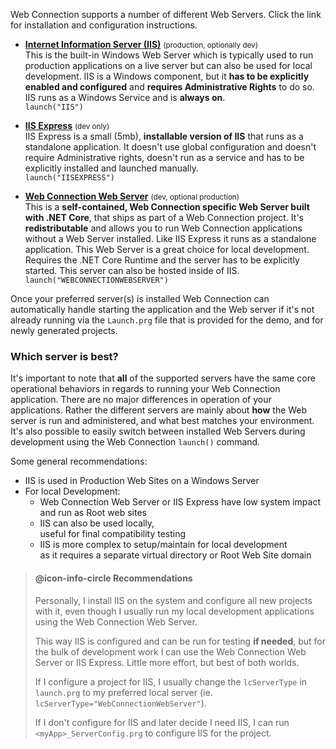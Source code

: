 ﻿Web Connection supports a number of different Web Servers. Click the link for installation and configuration instructions.

* **[Internet Information Server (IIS)](VFPS://Topic/_22F0XKBMQ)** <small>(production, optionally dev)</small>   
This is the built-in Windows Web Server which is typically used to run production applications on a live server but can also be used for local development. IIS is a Windows component, but it **has to be explicitly enabled and configured** and **requires Administrative Rights** to do so. IIS runs as a Windows Service and is **always on**.  
`launch("IIS")`

* **[IIS Express](VFPS://Topic/_3NJ01RJ5N)** <small>(dev only)</small>  
IIS Express is a small (5mb), **installable version of IIS** that runs as a standalone application. It doesn't use global configuration and doesn't require Administrative rights, doesn't run as a service and has to be explicitly installed and launched manually.  
`launch("IISEXPRESS")`

* **[Web Connection Web Server](VFPS://Topic/_5LW0YSXQ9)** <small>(dev, optional production)</small>  
This is a **self-contained, Web Connection specific Web Server built with .NET Core**, that ships as part of a Web Connection project. It's **redistributable** and allows you to run Web Connection applications without a Web Server installed. Like IIS Express it runs as a standalone application. This Web Server is a great choice for local development.  Requires the .NET Core Runtime and the server has to be explicitly started. This server can also be hosted inside of IIS.
`launch("WEBCONNECTIONWEBSERVER")`

Once your preferred server(s) is installed Web Connection can automatically handle starting the application and the Web server if it's not already running via the `Launch.prg` file that is provided for the demo, and for newly generated projects. 


### Which server is best?
It's important to note that **all** of the supported servers have the same core operational behaviors in regards to running your Web Connection application. There are no major differences in operation of your applications. Rather the different servers are mainly about **how** the Web server is run and administered, and what best matches your environment. It's also possible to easily switch between installed Web Servers during development using the Web Connection `launch()` command.

Some general recommendations:

* IIS is used in Production Web Sites on a Windows Server
* For local Development:
  * Web Connection Web Server or IIS Express have low system impact  
    and run as Root web sites
  * IIS can also be used locally,   
    useful for final compatibility testing
  * IIS is more complex to setup/maintain for local development  
    as it requires a separate virtual directory or Root Web Site domain

> #### @icon-info-circle Recommendations
> Personally, I install IIS on the system and configure all new projects with it, even though I usually run my local development applications using the Web Connection Web Server. 
>
> This way IIS is configured and can be run for testing **if needed**, but for the bulk of development work I can use the Web Connection Web Server or IIS Express. Little more effort, but best of both worlds.
>
> If I configure a project for IIS, I usually change the `lcServerType` in `launch.prg` to my preferred local server (ie. `lcServerType="WebConnectionWebServer"`). 
>
> If I don't configure for IIS and later decide I need IIS, I can run `<myApp>_ServerConfig.prg` to configure IIS for the project.